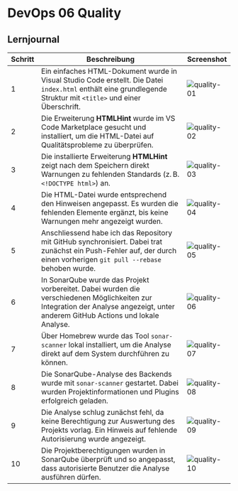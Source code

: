 # DevOps 06 Quality

## Lernjournal

| Schritt | Beschreibung | Screenshot |
|--------|--------------|------------|
| 1 | Ein einfaches HTML-Dokument wurde in Visual Studio Code erstellt. Die Datei `index.html` enthält eine grundlegende Struktur mit `<title>` und einer Überschrift. | ![quality-01](./quality-01.png) |
| 2 | Die Erweiterung **HTMLHint** wurde im VS Code Marketplace gesucht und installiert, um die HTML-Datei auf Qualitätsprobleme zu überprüfen. | ![quality-02](./quality-02.png) |
| 3 | Die installierte Erweiterung **HTMLHint** zeigt nach dem Speichern direkt Warnungen zu fehlenden Standards (z. B. `<!DOCTYPE html>`) an. | ![quality-03](./quality-03.png) |
| 4 | Die HTML-Datei wurde entsprechend den Hinweisen angepasst. Es wurden die fehlenden Elemente ergänzt, bis keine Warnungen mehr angezeigt wurden. | ![quality-04](./quality-04.png) |
| 5 | Anschliessend habe ich das Repository mit GitHub synchronisiert. Dabei trat zunächst ein Push-Fehler auf, der durch einen vorherigen `git pull --rebase` behoben wurde. | ![quality-05](./quality-05.png) |
| 6 | In SonarQube wurde das Projekt vorbereitet. Dabei wurden die verschiedenen Möglichkeiten zur Integration der Analyse angezeigt, unter anderem GitHub Actions und lokale Analyse. | ![quality-06](./quality-06.png) |
| 7 | Über Homebrew wurde das Tool `sonar-scanner` lokal installiert, um die Analyse direkt auf dem System durchführen zu können. | ![quality-07](./quality-07.png) |
| 8 | Die SonarQube-Analyse des Backends wurde mit `sonar-scanner` gestartet. Dabei wurden Projektinformationen und Plugins erfolgreich geladen. | ![quality-08](./quality-08.png) |
| 9 | Die Analyse schlug zunächst fehl, da keine Berechtigung zur Auswertung des Projekts vorlag. Ein Hinweis auf fehlende Autorisierung wurde angezeigt. | ![quality-09](./quality-09.png) |
| 10 | Die Projektberechtigungen wurden in SonarQube überprüft und so angepasst, dass autorisierte Benutzer die Analyse ausführen dürfen. | ![quality-10](./quality-10.png) |
